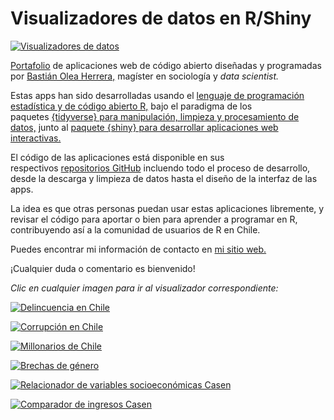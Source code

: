 # Visualizadores de datos en R/Shiny

[![Visualizadores de datos](banner.png)](https://bastianolea.github.io/shiny_apps/)

[Portafolio](https://bastianolea.github.io/shiny_apps/) de aplicaciones web de código abierto diseñadas y programadas por [Bastián Olea Herrera,](https://bastian.olea.biz/) magíster en sociología y *data scientist.*

Estas apps han sido desarrolladas usando el [lenguaje de programación estadística y de código abierto R,](https://www.r-project.org/about.html) bajo el paradigma de los paquetes [{tidyverse} para manipulación, limpieza y procesamiento de datos,](https://www.tidyverse.org/) junto al [paquete {shiny} para desarrollar aplicaciones web interactivas.](https://shiny.posit.co/)

El código de las aplicaciones está disponible en sus respectivos [repositorios GitHub](https://github.com/bastianolea?tab=repositories) incluendo todo el proceso de desarrollo, desde la descarga y limpieza de datos hasta el diseño de la interfaz de las apps.

La idea es que otras personas puedan usar estas aplicaciones libremente, y revisar el código para aportar o bien para aprender a programar en R, contribuyendo así a la comunidad de usuarios de R en Chile.

Puedes encontrar mi información de contacto en [mi sitio web.](https://bastian.olea.biz/) 

¡Cualquier duda o comentario es bienvenido!

_Clic en cualquier imagen para ir al visualizador correspondiente:_

[![Delincuencia en Chile](pantallazos/pantallazo_delincuencia_chile.jpg "Delincuencia en Chile")](https://bastianoleah.shinyapps.io/delincuencia_chile/)

[![Corrupción en Chile](pantallazos/pantallazo_corrupcion_chile.jpg "Corrupción en Chile")](https://bastianoleah.shinyapps.io/corrupcion_chile/)

[![Millonarios de Chile](pantallazos/pantallazo_millonarios_chile.jpg "Millonarios de Chile")](https://bastianoleah.shinyapps.io/millonarios_chile/)

[![Brechas de género](pantallazos/pantallazo_visualizador_brechas_genero.jpg "Brechas de género")](https://bastianoleah.shinyapps.io/casen_brechas_genero/)

[![Relacionador de variables socioeconómicas Casen](pantallazos/pantallazo_visualizador_relacionador_casen.jpg "Relacionador de variables socioeconómicas Casen")](https://bastianoleah.shinyapps.io/casen_relacionador/)

[![Comparador de ingresos Casen](pantallazos/pantallazo_visualizador_comparador_ingresos.jpg "Comparador de ingresos Casen")](https://bastianoleah.shinyapps.io/casen_comparador_ingresos/)
